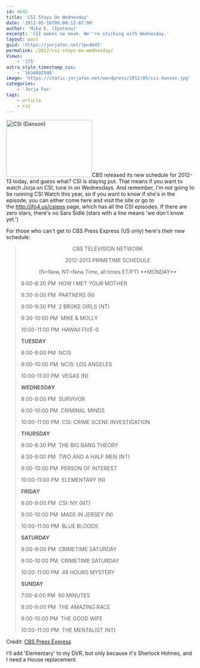 ```yaml
---
id: 4645
title: 'CSI Stays On Wednesday'
date: '2012-05-16T09:08:12-07:00'
author: 'Mika E. (Ipstenu)'
excerpt: 'CSI makes no move. We''re sticking with Wednesday.'
layout: post
guid: 'https://jorjafox.net/?p=4645'
permalink: /2012/csi-stays-on-wednesday/
Views:
    - '375'
astra_style_timestamp_css:
    - '1634402940'
image: 'https://static.jorjafox.net/wordpress/2012/05/csi-danson.jpg'
categories:
    - 'Jorja Fox'
tags:
    - article
    - csi
---
```


<img class="alignleft size-medium wp-image-4646" title="CSI (Danson)" src="//static.jorjafox.net/wordpress/2012/05/csi-danson-230x153.jpg" alt="CSI (Danson)" width="230" height="153" />CBS released its new schedule for 2012-13 today, and guess what? CSI is staying put. That means if you want to watch Jorja on CSI, tune in on Wednesdays. And remember, I'm not going to be running CSI Watch this year, so if you want to know if she's in the episode, you can either come here and visit the site <em>or </em>go to the <a href="http://jfo4.us/csieps">http://jfo4.us/csieps</a> page, which has all the CSI episodes. If there are zero stars, there's no Sara Sidle (stars with a line means 'we don't know yet.')

For those who can't get to CBS Press Express (US only) here's their new schedule:
<blockquote>
<p style="text-align: center;">CBS TELEVISION NETWORK
<p style="text-align: center;">2012-2013 PRIMETIME SCHEDULE
<p style="text-align: center;">(N=New, NT=New Time, all times ET/PT)
**MONDAY**

8:00-8:30 PM  HOW I MET YOUR MOTHER

8:30-9:00 PM  PARTNERS (N)

9:00-9:30 PM  2 BROKE GIRLS (NT)

9:30-10:00 PM  MIKE &amp; MOLLY

10:00-11:00 PM  HAWAII FIVE-0

**TUESDAY**

8:00-9:00 PM  NCIS

9:00-10:00 PM  NCIS: LOS ANGELES

10:00-11:00 PM  VEGAS (N)

**WEDNESDAY**

8:00-9:00 PM  SURVIVOR

9:00-10:00 PM  CRIMINAL MINDS

10:00-11:00 PM  CSI: CRIME SCENE INVESTIGATION

**THURSDAY**

8:00-8:30 PM  THE BIG BANG THEORY

8:30-9:00 PM  TWO AND A HALF MEN (NT)

9:00-10:00 PM  PERSON OF INTEREST

10:00-11:00 PM  ELEMENTARY (N)

**FRIDAY**

8:00-9:00 PM  CSI: NY (NT)

9:00-10:00 PM  MADE IN JERSEY (N)

10:00-11:00 PM  BLUE BLOODS

**SATURDAY**

8:00-9:00 PM  CRIMETIME SATURDAY

9:00-10:00 PM  CRIMETIME SATURDAY

10:00-11:00 PM  48 HOURS MYSTERY

**SUNDAY**

7:00-8:00 PM  60 MINUTES

8:00-9:00 PM  THE AMAZING RACE

9:00-10:00 PM  THE GOOD WIFE

10:00-11:00 PM  THE MENTALIST (NT)</blockquote>
Credit: <a href="http://www.cbspressexpress.com/cbs-entertainment/releases/view?id=31794">CBS Press Express</a>

I'll add 'Elementary' to my DVR, but only because it's Sherlock Holmes, and I need a House replacement.

